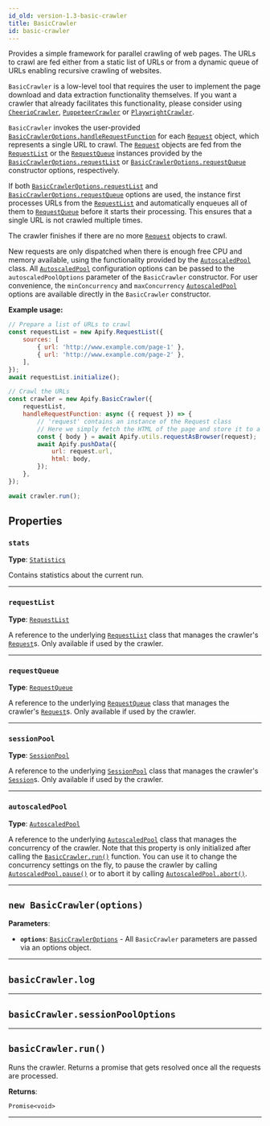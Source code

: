 ```yaml
---
id_old: version-1.3-basic-crawler
title: BasicCrawler
id: basic-crawler
---
```


<a name="basiccrawler"></a>

Provides a simple framework for parallel crawling of web pages. The URLs to crawl are fed either from a static list of URLs or from a dynamic queue of
URLs enabling recursive crawling of websites.

`BasicCrawler` is a low-level tool that requires the user to implement the page download and data extraction functionality themselves. If you want a
crawler that already facilitates this functionality, please consider using [`CheerioCrawler`](../api/cheerio-crawler),
[`PuppeteerCrawler`](../api/puppeteer-crawler) or [`PlaywrightCrawler`](../api/playwright-crawler).

`BasicCrawler` invokes the user-provided [`BasicCrawlerOptions.handleRequestFunction`](../typedefs/basic-crawler-options#handlerequestfunction) for
each [`Request`](../api/request) object, which represents a single URL to crawl. The [`Request`](../api/request) objects are fed from the
[`RequestList`](../api/request-list) or the [`RequestQueue`](../api/request-queue) instances provided by the
[`BasicCrawlerOptions.requestList`](../typedefs/basic-crawler-options#requestlist) or
[`BasicCrawlerOptions.requestQueue`](../typedefs/basic-crawler-options#requestqueue) constructor options, respectively.

If both [`BasicCrawlerOptions.requestList`](../typedefs/basic-crawler-options#requestlist) and
[`BasicCrawlerOptions.requestQueue`](../typedefs/basic-crawler-options#requestqueue) options are used, the instance first processes URLs from the
[`RequestList`](../api/request-list) and automatically enqueues all of them to [`RequestQueue`](../api/request-queue) before it starts their
processing. This ensures that a single URL is not crawled multiple times.

The crawler finishes if there are no more [`Request`](../api/request) objects to crawl.

New requests are only dispatched when there is enough free CPU and memory available, using the functionality provided by the
[`AutoscaledPool`](../api/autoscaled-pool) class. All [`AutoscaledPool`](../api/autoscaled-pool) configuration options can be passed to the
`autoscaledPoolOptions` parameter of the `BasicCrawler` constructor. For user convenience, the `minConcurrency` and `maxConcurrency`
[`AutoscaledPool`](../api/autoscaled-pool) options are available directly in the `BasicCrawler` constructor.

**Example usage:**

```javascript
// Prepare a list of URLs to crawl
const requestList = new Apify.RequestList({
    sources: [
        { url: 'http://www.example.com/page-1' },
        { url: 'http://www.example.com/page-2' },
    ],
});
await requestList.initialize();

// Crawl the URLs
const crawler = new Apify.BasicCrawler({
    requestList,
    handleRequestFunction: async ({ request }) => {
        // 'request' contains an instance of the Request class
        // Here we simply fetch the HTML of the page and store it to a dataset
        const { body } = await Apify.utils.requestAsBrowser(request);
        await Apify.pushData({
            url: request.url,
            html: body,
        });
    },
});

await crawler.run();
```

## Properties

### `stats`

**Type**: [`Statistics`](../api/statistics)

Contains statistics about the current run.

---

### `requestList`

**Type**: [`RequestList`](../api/request-list)

A reference to the underlying [`RequestList`](../api/request-list) class that manages the crawler's [`Request`](../api/request)s. Only available if
used by the crawler.

---

### `requestQueue`

**Type**: [`RequestQueue`](../api/request-queue)

A reference to the underlying [`RequestQueue`](../api/request-queue) class that manages the crawler's [`Request`](../api/request)s. Only available if
used by the crawler.

---

### `sessionPool`

**Type**: [`SessionPool`](../api/session-pool)

A reference to the underlying [`SessionPool`](../api/session-pool) class that manages the crawler's [`Session`](../api/session)s. Only available if
used by the crawler.

---

### `autoscaledPool`

**Type**: [`AutoscaledPool`](../api/autoscaled-pool)

A reference to the underlying [`AutoscaledPool`](../api/autoscaled-pool) class that manages the concurrency of the crawler. Note that this property is
only initialized after calling the [`BasicCrawler.run()`](../api/basic-crawler#run) function. You can use it to change the concurrency settings on the
fly, to pause the crawler by calling [`AutoscaledPool.pause()`](../api/autoscaled-pool#pause) or to abort it by calling
[`AutoscaledPool.abort()`](../api/autoscaled-pool#abort).

---

<a name="exports.basiccrawler"></a>

## `new BasicCrawler(options)`

**Parameters**:

- **`options`**: [`BasicCrawlerOptions`](../typedefs/basic-crawler-options) - All `BasicCrawler` parameters are passed via an options object.

---

<a name="log"></a>

## `basicCrawler.log`

---

<a name="sessionpooloptions"></a>

## `basicCrawler.sessionPoolOptions`

---

<a name="run"></a>

## `basicCrawler.run()`

Runs the crawler. Returns a promise that gets resolved once all the requests are processed.

**Returns**:

`Promise<void>`

---
